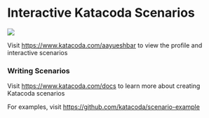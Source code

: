 # Interactive Katacoda Scenarios

[![](http://shields.katacoda.com/katacoda/aayueshbar/count.svg)](https://www.katacoda.com/aayueshbar "Get your profile on Katacoda.com")

Visit https://www.katacoda.com/aayueshbar to view the profile and interactive scenarios

### Writing Scenarios
Visit https://www.katacoda.com/docs to learn more about creating Katacoda scenarios

For examples, visit https://github.com/katacoda/scenario-example

